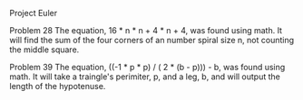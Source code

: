 Project Euler 


Problem 28
The equation, 16 * n * n + 4 * n + 4, was found using math.
It will find the sum of the four corners of an number spiral size n, not counting the middle square.


Problem 39
The equation, ((-1 * p * p) / ( 2 * (b - p))) - b, was found using math.
It will take a traingle's perimiter, p, and a leg, b, and will output the length of the hypotenuse.
